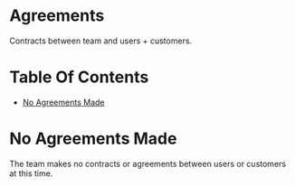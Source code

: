# Agreements
Contracts between team and users + customers.

# Table Of Contents
- [No Agreements Made](#no-agreements-made)

# No Agreements Made
The team makes no contracts or agreements between users or customers at 
this time.  

